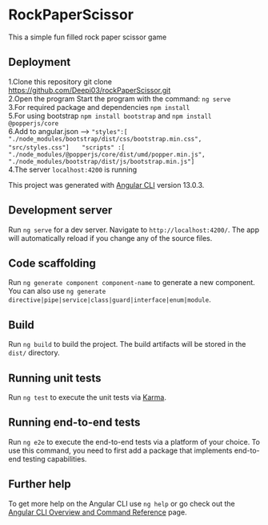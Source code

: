 # RockPaperScissor

This a simple fun filled rock paper scissor game 

Deployment
----
1.Clone this repository git clone https://github.com/Deepi03/rockPaperScissor.git
<br>
2.Open the program Start the program with the command: ``ng serve``
<br>
3.For required package and dependencies ``npm install``
<br>
5.For using bootstrap ``npm install bootstrap``
and ``npm install @popperjs/core``
<br>
6.Add to angular.json --> `` "styles":[
                  "./node_modules/bootstrap/dist/css/bootstrap.min.css",
                   "src/styles.css"] ``
                      ``    "scripts" :[
                    "./node_modules/@popperjs/core/dist/umd/popper.min.js",
                     "./node_modules/bootstrap/dist/js/bootstrap.min.js"]  ``
                     <br>
4.The server ``localhost:4200`` is running

This project was generated with [Angular CLI](https://github.com/angular/angular-cli) version 13.0.3.

## Development server

Run `ng serve` for a dev server. Navigate to `http://localhost:4200/`. The app will automatically reload if you change any of the source files.

## Code scaffolding

Run `ng generate component component-name` to generate a new component. You can also use `ng generate directive|pipe|service|class|guard|interface|enum|module`.

## Build

Run `ng build` to build the project. The build artifacts will be stored in the `dist/` directory.

## Running unit tests

Run `ng test` to execute the unit tests via [Karma](https://karma-runner.github.io).

## Running end-to-end tests

Run `ng e2e` to execute the end-to-end tests via a platform of your choice. To use this command, you need to first add a package that implements end-to-end testing capabilities.

## Further help

To get more help on the Angular CLI use `ng help` or go check out the [Angular CLI Overview and Command Reference](https://angular.io/cli) page.

